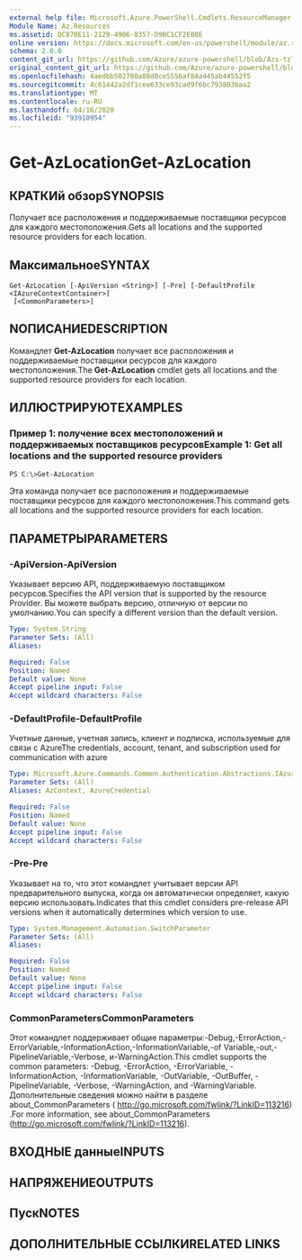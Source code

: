 ```yaml
---
external help file: Microsoft.Azure.PowerShell.Cmdlets.ResourceManager.dll-Help.xml
Module Name: Az.Resources
ms.assetid: DC870E11-2129-4906-8357-D9BC1CF2E08E
online version: https://docs.microsoft.com/en-us/powershell/module/az.resources/get-Azlocation
schema: 2.0.0
content_git_url: https://github.com/Azure/azure-powershell/blob/Azs-tzl/src/Resources/Resources/help/Get-AzLocation.md
original_content_git_url: https://github.com/Azure/azure-powershell/blob/Azs-tzl/src/Resources/Resources/help/Get-AzLocation.md
ms.openlocfilehash: 4aedbb502780a08d0ce5556af84a445ab44552f5
ms.sourcegitcommit: 4c61442a2df1cee633ce93cad9f6bc793803baa2
ms.translationtype: MT
ms.contentlocale: ru-RU
ms.lasthandoff: 04/16/2020
ms.locfileid: "93910954"
---
```

# <span data-ttu-id="aa9bf-101">Get-AzLocation</span><span class="sxs-lookup"><span data-stu-id="aa9bf-101">Get-AzLocation</span></span>

## <span data-ttu-id="aa9bf-102">КРАТКИй обзор</span><span class="sxs-lookup"><span data-stu-id="aa9bf-102">SYNOPSIS</span></span>
<span data-ttu-id="aa9bf-103">Получает все расположения и поддерживаемые поставщики ресурсов для каждого местоположения.</span><span class="sxs-lookup"><span data-stu-id="aa9bf-103">Gets all locations and the supported resource providers for each location.</span></span>

## <span data-ttu-id="aa9bf-104">Максимальное</span><span class="sxs-lookup"><span data-stu-id="aa9bf-104">SYNTAX</span></span>

```
Get-AzLocation [-ApiVersion <String>] [-Pre] [-DefaultProfile <IAzureContextContainer>]
 [<CommonParameters>]
```

## <span data-ttu-id="aa9bf-105">NОПИСАНИЕ</span><span class="sxs-lookup"><span data-stu-id="aa9bf-105">DESCRIPTION</span></span>
<span data-ttu-id="aa9bf-106">Командлет **Get-AzLocation** получает все расположения и поддерживаемые поставщики ресурсов для каждого местоположения.</span><span class="sxs-lookup"><span data-stu-id="aa9bf-106">The **Get-AzLocation** cmdlet gets all locations and the supported resource providers for each location.</span></span>

## <span data-ttu-id="aa9bf-107">ИЛЛЮСТРИРУЮТ</span><span class="sxs-lookup"><span data-stu-id="aa9bf-107">EXAMPLES</span></span>

### <span data-ttu-id="aa9bf-108">Пример 1: получение всех местоположений и поддерживаемых поставщиков ресурсов</span><span class="sxs-lookup"><span data-stu-id="aa9bf-108">Example 1: Get all locations and the supported resource providers</span></span>
```
PS C:\>Get-AzLocation
```

<span data-ttu-id="aa9bf-109">Эта команда получает все расположения и поддерживаемые поставщики ресурсов для каждого местоположения.</span><span class="sxs-lookup"><span data-stu-id="aa9bf-109">This command gets all locations and the supported resource providers for each location.</span></span>

## <span data-ttu-id="aa9bf-110">ПАРАМЕТРЫ</span><span class="sxs-lookup"><span data-stu-id="aa9bf-110">PARAMETERS</span></span>

### <span data-ttu-id="aa9bf-111">-ApiVersion</span><span class="sxs-lookup"><span data-stu-id="aa9bf-111">-ApiVersion</span></span>
<span data-ttu-id="aa9bf-112">Указывает версию API, поддерживаемую поставщиком ресурсов.</span><span class="sxs-lookup"><span data-stu-id="aa9bf-112">Specifies the API version that is supported by the resource Provider.</span></span>
<span data-ttu-id="aa9bf-113">Вы можете выбрать версию, отличную от версии по умолчанию.</span><span class="sxs-lookup"><span data-stu-id="aa9bf-113">You can specify a different version than the default version.</span></span>

```yaml
Type: System.String
Parameter Sets: (All)
Aliases:

Required: False
Position: Named
Default value: None
Accept pipeline input: False
Accept wildcard characters: False
```

### <span data-ttu-id="aa9bf-114">-DefaultProfile</span><span class="sxs-lookup"><span data-stu-id="aa9bf-114">-DefaultProfile</span></span>
<span data-ttu-id="aa9bf-115">Учетные данные, учетная запись, клиент и подписка, используемые для связи с Azure</span><span class="sxs-lookup"><span data-stu-id="aa9bf-115">The credentials, account, tenant, and subscription used for communication with azure</span></span>

```yaml
Type: Microsoft.Azure.Commands.Common.Authentication.Abstractions.IAzureContextContainer
Parameter Sets: (All)
Aliases: AzContext, AzureCredential

Required: False
Position: Named
Default value: None
Accept pipeline input: False
Accept wildcard characters: False
```

### <span data-ttu-id="aa9bf-116">-Pre</span><span class="sxs-lookup"><span data-stu-id="aa9bf-116">-Pre</span></span>
<span data-ttu-id="aa9bf-117">Указывает на то, что этот командлет учитывает версии API предварительного выпуска, когда он автоматически определяет, какую версию использовать.</span><span class="sxs-lookup"><span data-stu-id="aa9bf-117">Indicates that this cmdlet considers pre-release API versions when it automatically determines which version to use.</span></span>

```yaml
Type: System.Management.Automation.SwitchParameter
Parameter Sets: (All)
Aliases:

Required: False
Position: Named
Default value: None
Accept pipeline input: False
Accept wildcard characters: False
```

### <span data-ttu-id="aa9bf-118">CommonParameters</span><span class="sxs-lookup"><span data-stu-id="aa9bf-118">CommonParameters</span></span>
<span data-ttu-id="aa9bf-119">Этот командлет поддерживает общие параметры:-Debug,-ErrorAction,-ErrorVariable,-InformationAction,-InformationVariable,-of Variable,-out,-PipelineVariable,-Verbose, и-WarningAction.</span><span class="sxs-lookup"><span data-stu-id="aa9bf-119">This cmdlet supports the common parameters: -Debug, -ErrorAction, -ErrorVariable, -InformationAction, -InformationVariable, -OutVariable, -OutBuffer, -PipelineVariable, -Verbose, -WarningAction, and -WarningVariable.</span></span> <span data-ttu-id="aa9bf-120">Дополнительные сведения можно найти в разделе about_CommonParameters ( http://go.microsoft.com/fwlink/?LinkID=113216) .</span><span class="sxs-lookup"><span data-stu-id="aa9bf-120">For more information, see about_CommonParameters (http://go.microsoft.com/fwlink/?LinkID=113216).</span></span>

## <span data-ttu-id="aa9bf-121">ВХОДНЫЕ данные</span><span class="sxs-lookup"><span data-stu-id="aa9bf-121">INPUTS</span></span>

## <span data-ttu-id="aa9bf-122">НАПРЯЖЕНИЕ</span><span class="sxs-lookup"><span data-stu-id="aa9bf-122">OUTPUTS</span></span>

## <span data-ttu-id="aa9bf-123">Пуск</span><span class="sxs-lookup"><span data-stu-id="aa9bf-123">NOTES</span></span>

## <span data-ttu-id="aa9bf-124">ДОПОЛНИТЕЛЬНЫЕ ССЫЛКИ</span><span class="sxs-lookup"><span data-stu-id="aa9bf-124">RELATED LINKS</span></span>
